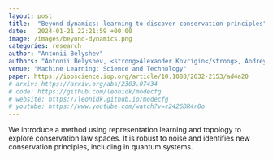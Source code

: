 ```yaml
---
layout: post
title:  "Beyond dynamics: learning to discover conservation principles"
date:   2024-01-21 22:21:59 +00:00
image: /images/beyond-dynamics.png
categories: research
author: "Antonii Belyshev"
authors: "Antonii Belyshev, <strong>Alexander Kovrigin</strong>, Andrey Ustyuzhanin"
venue: "Machine Learning: Science and Technology"
paper: https://iopscience.iop.org/article/10.1088/2632-2153/ad4a20
# arxiv: https://arxiv.org/abs/2303.07434
# code: https://github.com/leonidk/modecfg
# website: https://leonidk.github.io/modecfg
# youtube: https://www.youtube.com/watch?v=r2426BR4r8o
---
```

We introduce a method using representation learning and topology to explore conservation law spaces. It is robust to noise and identifies new conservation principles, including in quantum systems.
